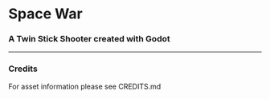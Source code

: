 # Space War
### A Twin Stick Shooter created with Godot

---

### Credits

For asset information please see CREDITS.md
